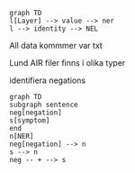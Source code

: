 ```mermaid
graph TD
l[Layer] --> value --> ner
l --> identity --> NEL
```

All data kommmer var txt 


Lund AIR filer finns i olika typer

identifiera negations

```mermaid
graph TD
subgraph sentence
neg[negation]
s[symptom]
end
n[NER] 
neg[negation] --> n
s --> n
neg -- + --> s

```

## 

